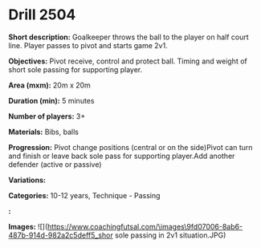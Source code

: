 # Drill 2504

**Short description:**
Goalkeeper throws the ball to the player on half court line. Player passes to pivot and starts game 2v1.

**Objectives:**
Pivot receive, control and protect ball. Timing and weight of short sole passing for supporting player.

**Area (mxm):**
20m x 20m

**Duration (min):**
5 minutes

**Number of players:**
3+

**Materials:**
Bibs, balls

**Progression:**
Pivot change positions (central or on the side)Pivot can turn and finish or leave back sole pass for supporting player.Add another defender (active or passive)

**Variations:**


**Categories:**
10-12 years, Technique - Passing

**:**


**Images:**
![](https://www.coachingfutsal.com/\images\9fd07006-8ab6-487b-914d-982a2c5deff5_shor sole passing in 2v1 situation.JPG)

